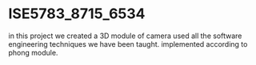 # ISE5783_8715_6534
in this project we created a 3D module of camera
used all the software engineering techniques we have been taught.
implemented according to phong module.

